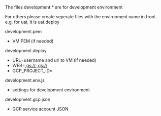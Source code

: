 The files development.* are for development environment

For others please create seperate files with the environment name in front. e.g. for uat, it is uat.deploy

development.pem
- VM PEM (if needed)

development.deploy
- URL=username and url to VM (if needed)
- WEB=<folder name>,<gs://>;<folder name>,<gs://>
- GCP_PROJECT_ID=

development.env.js
- settings for development environment

development.gcp.json
- GCP service account JSON
